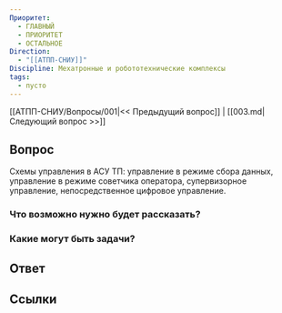 ```yaml
---
Приоритет:
  - ГЛАВНЫЙ
  - ПРИОРИТЕТ
  - ОСТАЛЬНОЕ
Direction:
  - "[[АТПП-СНИУ]]" 
Discipline: Мехатронные и робототехнические комплексы 
tags:
  - пусто
---
```

[[АТПП-СНИУ/Вопросы/001|<< Предыдущий вопрос]] | [[003.md|Следующий вопрос >>]]
## Вопрос

Схемы управления в АСУ ТП: управление в режиме сбора данных, управление в режиме советчика оператора, супервизорное управление, непосредственное цифровое управление.

### Что возможно нужно будет рассказать?

### Какие могут быть задачи?

## Ответ

## Ссылки
